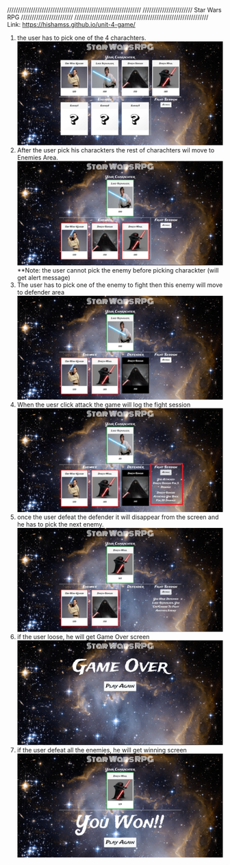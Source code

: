 //////////////////////////////////////////////////////////////
/////////////////////// Star Wars RPG ////////////////////////
//////////////////////////////////////////////////////////////
Link: https://hishamss.github.io/unit-4-game/

1. the user has to pick one of the 4 charachters.
   ![charachters](assets/images/step1.jpg)
2. After the user pick his charackters the rest of charachters wil move
   to Enemies Area.
   ![Enemies](assets/images/step2.jpg)
   \*\*Note: the user cannot pick the enemy before picking charackter (will get alert message)
3. The user has to pick one of the enemy to fight then this enemy will move
   to defender area
   ![Defender](assets/images/step3.jpg)
4. When the uesr click attack the game will log the fight session
   ![fight session](assets/images/step4.jpg)
5. once the user defeat the defender it will disappear from the screen and he has
   to pick the next enemy.
   ![Defeated](assets/images/step5.jpg)
6. if the user loose, he will get Game Over screen
   ![Game Over](assets/images/step6.jpg)
7. if the user defeat all the enemies, he will get winning screen
   ![Winning](assets/images/step7.jpg)
